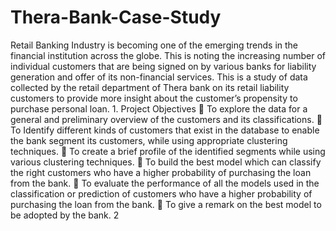 # Thera-Bank-Case-Study
Retail Banking Industry is becoming one of the emerging trends in the financial institution across the globe. This is noting the increasing number of individual customers that are being signed on by various banks for liability generation and offer of its non-financial services. This is a study of data collected by the retail department of Thera bank on its retail liability customers to provide more insight about the customer’s propensity to purchase personal loan. 1. Project Objectives  To explore the data for a general and preliminary overview of the customers and its classifications.  To Identify different kinds of customers that exist in the database to enable the bank segment its customers, while using appropriate clustering techniques.  To create a brief profile of the identified segments while using various clustering techniques.  To build the best model which can classify the right customers who have a higher probability of purchasing the loan from the bank.  To evaluate the performance of all the models used in the classification or prediction of customers who have a higher probability of purchasing the loan from the bank.  To give a remark on the best model to be adopted by the bank. 2
